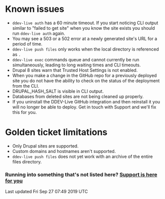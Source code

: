 # Known issues
* `ddev-live auth` has a 60 minute timeout. If you start noticing CLI output similar to "failed to get site" when you know the site exists you should run `ddev-live auth` again.
* You may see a 503 or a 502 error at a newly generated site's URL for a period of time.
* `ddev-live push files` only works when the local directory is referenced as `.`
* `ddev-live exec` commands queue and cannot currently be run simultaneously, leading to long waiting times and CLI timeouts.
* Drupal 8 sites warn that Trusted Host Settings is not enabled.
* When you make a change in the GitHub repo for a previously deployed site you do not have the ability to check on the status of the deployment from the CLI.
* DRUPAL_HASH_SALT is visible in CLI output.
* Databases from deleted sites are not being cleaned up properly.
* If you uninstall the DDEV-Live GitHub integration and then reinstall it you will no longer be able to deploy. Get in touch with Support and we'll fix this for you.


# Golden ticket limitations
* Only Drupal sites are supported.
* Custom domains and hostnames aren't supported.
* `ddev-live push files` does not yet work with an archive of the entire files directory.

### Running into something that's not listed here? [Support is here for you](https://dash.ddev.com/docs/support/)

Last updated Fri Sep 27 07:49 2019 UTC
